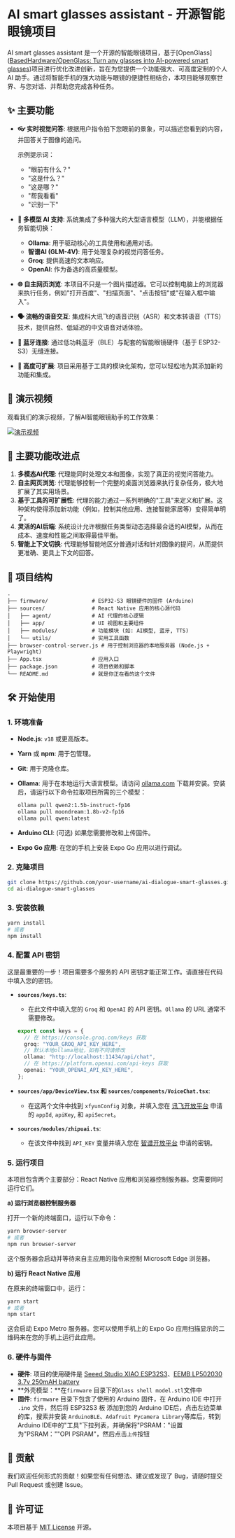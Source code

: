 # AI smart glasses assistant   - 开源智能眼镜项目

AI smart glasses assistant   是一个开源的智能眼镜项目，基于[OpenGlass]([BasedHardware/OpenGlass: Turn any glasses into AI-powered smart glasses](https://github.com/BasedHardware/OpenGlass))项目进行优化改进创新，旨在为您提供一个功能强大、可高度定制的个人 AI 助手。通过将智能手机的强大功能与眼镜的便捷性相结合，本项目能够观察世界、与您对话、并帮助您完成各种任务。

## ✨ 主要功能

- **👓 实时视觉问答**: 根据用户指令拍下您眼前的景象，可以描述您看到的内容，并回答关于图像的追问。
  
  示例提示词：
  - "眼前有什么？"
  - "这是什么？"
  - "这是哪？"
  - "帮我看看"
  - "识别一下"
- **🤖️ 多模型 AI 支持**: 系统集成了多种强大的大型语言模型（LLM），并能根据任务智能切换：
    - **Ollama**: 用于驱动核心的工具使用和通用对话。
    - **智谱AI (GLM-4V)**: 用于处理复杂的视觉问答任务。
    - **Groq**: 提供高速的文本响应。
    - **OpenAI**: 作为备选的高质量模型。
- **🌐 自主网页浏览**: 本项目不只是一个图片描述器。它可以控制电脑上的浏览器来执行任务，例如"打开百度"、"扫描页面"、"点击按钮"或"在输入框中输入"。
- **🗣️ 流畅的语音交互**: 集成科大讯飞的语音识别（ASR）和文本转语音（TTS）技术，提供自然、低延迟的中文语音对话体验。
- **🔌 蓝牙连接**: 通过低功耗蓝牙（BLE）与配套的智能眼镜硬件（基于 ESP32-S3）无缝连接。
- **🔧 高度可扩展**: 项目采用基于工具的模块化架构，您可以轻松地为其添加新的功能和集成。

## 🎥 演示视频

观看我们的演示视频，了解AI智能眼镜助手的工作效果：

[![演示视频](https://img.shields.io/badge/Bilibili-演示视频-red?style=for-the-badge&logo=bilibili)](https://www.bilibili.com/video/BV1AgKezKERy)

## 🚀 主要功能改进点

1.  **多模态AI代理**: 代理能同时处理文本和图像，实现了真正的视觉问答能力。
2.  **自主网页浏览**: 代理能够控制一个完整的桌面浏览器来执行复杂任务，极大地扩展了其实用场景。
3.  **基于工具的可扩展性**: 代理的能力通过一系列明确的"工具"来定义和扩展。这种架构使得添加新功能（例如，控制其他应用、连接智能家居等）变得简单明了。
4.  **灵活的AI后端**: 系统设计允许根据任务类型动态选择最合适的AI模型，从而在成本、速度和性能之间取得最佳平衡。
5.  **智能上下文切换**: 代理能够智能地区分普通对话和针对图像的提问，从而提供更准确、更具上下文的回答。

## 📂 项目结构

```
.
├── firmware/              # ESP32-S3 眼镜硬件的固件 (Arduino)
├── sources/               # React Native 应用的核心源代码
│   ├── agent/             # AI 代理的核心逻辑
│   ├── app/               # UI 视图和主要组件
│   ├── modules/           # 功能模块 (如: AI模型, 蓝牙, TTS)
│   └── utils/             # 实用工具函数
├── browser-control-server.js # 用于控制浏览器的本地服务器 (Node.js + Playwright)
├── App.tsx                # 应用入口
├── package.json           # 项目依赖和脚本
└── README.md              # 就是你正在看的这个文件
```

## 🛠️ 开始使用

### 1. 环境准备

- **Node.js**: `v18` 或更高版本。
- **Yarn** 或 **npm**: 用于包管理。
- **Git**: 用于克隆仓库。
- **Ollama**: 用于在本地运行大语言模型。请访问 [ollama.com](https://ollama.com/) 下载并安装。安装后，请运行以下命令拉取项目所需的三个模型：
  
  ```bash
  ollama pull qwen2:1.5b-instruct-fp16
  ollama pull moondream:1.8b-v2-fp16
  ollama pull qwen:latest
  ```
- **Arduino CLI**: (可选) 如果您需要修改和上传固件。
- **Expo Go 应用**: 在您的手机上安装 Expo Go 应用以进行调试。

### 2. 克隆项目

```bash
git clone https://github.com/your-username/ai-dialogue-smart-glasses.git
cd ai-dialogue-smart-glasses
```

### 3. 安装依赖

```bash
yarn install
# 或者
npm install
```

### 4. 配置 API 密钥

这是最重要的一步！项目需要多个服务的 API 密钥才能正常工作。请直接在代码中填入您的密钥。

- **`sources/keys.ts`**:
  - 在此文件中填入您的 `Groq` 和 `OpenAI` 的 API 密钥。`Ollama` 的 URL 通常不需要修改。
  ```typescript
  export const keys = {
    // 在 https://console.groq.com/keys 获取
    groq: "YOUR_GROQ_API_KEY_HERE",
    // 默认本地ollama地址，如有不同请修改
    ollama: "http://localhost:11434/api/chat",
    // 在 https://platform.openai.com/api-keys 获取
    openai: "YOUR_OPENAI_API_KEY_HERE",
  };
  ```

- **`sources/app/DeviceView.tsx` 和 `sources/components/VoiceChat.tsx`**:
  - 在这两个文件中找到 `xfyunConfig` 对象，并填入您在 [讯飞开放平台](https://www.xfyun.cn/) 申请的 `appId`, `apiKey`, 和 `apiSecret`。

- **`sources/modules/zhipuai.ts`**:
  - 在该文件中找到 `API_KEY` 变量并填入您在 [智谱开放平台](https://open.bigmodel.cn/) 申请的密钥。

### 5. 运行项目

本项目包含两个主要部分：React Native 应用和浏览器控制服务器。您需要同时运行它们。

**a) 运行浏览器控制服务器**

打开一个新的终端窗口，运行以下命令：

```bash
yarn browser-server
# 或者
npm run browser-server
```

这个服务器会启动并等待来自主应用的指令来控制 Microsoft Edge 浏览器。

**b) 运行 React Native 应用**

在原来的终端窗口中，运行：

```bash
yarn start
# 或者
npm start
```

这会启动 Expo Metro 服务器。您可以使用手机上的 Expo Go 应用扫描显示的二维码来在您的手机上运行此应用。

### 6. 硬件与固件

- **硬件**: 项目的使用硬件是 [Seeed Studio XIAO ESP32S3](https://www.seeedstudio.com/Seeed-XIAO-ESP32S3-p-5631.html)、[EEMB LP502030 3.7v 250mAH battery](https://www.amazon.com/EEMB-Battery-Rechargeable-Lithium-Connector/dp/B08VRZTHDL)
- **外壳模型：**在`firmware` 目录下的`Glass shell model.stl`文件中
- **固件**: `firmware` 目录下包含了使用的 Arduino 固件，在 Arduino IDE 中打开 `.ino` 文件，然后将 ESP32S3 板 添加到您的 Arduino IDE后，点击左边菜单的库，搜索并安装 `ArduinoBLE`、`Adafruit Pycamera Library`等库后，转到Arduino IDE中的"工具"下拉列表，并确保将"PSRAM："设置为"PSRAM：""OPI PSRAM"，然后点击`上传`按钮

## 🤝 贡献

我们欢迎任何形式的贡献！如果您有任何想法、建议或发现了 Bug，请随时提交 Pull Request 或创建 Issue。

## 📄 许可证

本项目基于 [MIT License](LICENSE) 开源。 